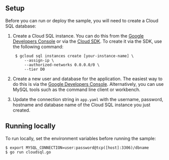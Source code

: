 ## Setup

Before you can run or deploy the sample, you will need to create a Cloud SQL database:

1. Create a Cloud SQL instance. You can do this from the [Google Developers
    Console](https://console.developers.google.com) or via the
    [Cloud SDK](https://cloud.google.com/sdk). To create it via the SDK,
    use the following command:

        $ gcloud sql instances create [your-instance-name] \
            --assign-ip \
            --authorized-networks 0.0.0.0/0 \
            --tier D0

2. Create a new user and database for the application. The easiest way to do
    this is via the [Google Developers Console](https://console.developers.google.com/project/_/sql/instances/).
    Alternatively, you can use MySQL tools such as the command line client or
    workbench.

3. Update the connection string in `app.yaml` with the username, password,
    hostname and database name of the Cloud SQL instance you just created.

## Running locally

To run locally, set the environment variables before running the sample:

    $ export MYSQL_CONNECTION=user:password@tcp([host]:3306)/dbname
    $ go run cloudsql.go
